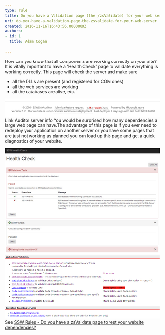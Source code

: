 ```yaml
---
type: rule
title: Do you have a Validation page (the /zsValidate) for your web server?
uri: do-you-have-a-validation-page-the-zsvalidate-for-your-web-server
created: 2016-11-16T16:43:56.0000000Z
authors:
- id: 1
  title: Adam Cogan

---
```


How can you know that all components are working correctly on your site? It is vitally important to have a 'Health Check' page to validate everything is working correctly. This page will check the server and make sure:

- all the DLLs are present (and registered for COM ones)
- all the web services are working
- all the databases are alive, etc.


 
![](../../assets/la-footer.jpg)[Link Auditor](https://sswlinkauditor.com/) server info
You would be surprised how many dependencies a large web page can have.The advantage of this page is if you ever need to redeploy your application on another server or you have some pages that are just not working as planned you can load up this page and get a quick diagnostics of your website.

![One of the components on this web site is down](../../assets/ValidateSetup.jpg)
![Automatically validating our website](../../assets/ValidationTests.jpg)
See [SSW Rules - Do you have a zsValidate page to test your website dependencies?](https://www.ssw.com.au/ssw/Standards/Rules/RulesToBetterUnitTests.aspx#zsValidatePage)
<br>
